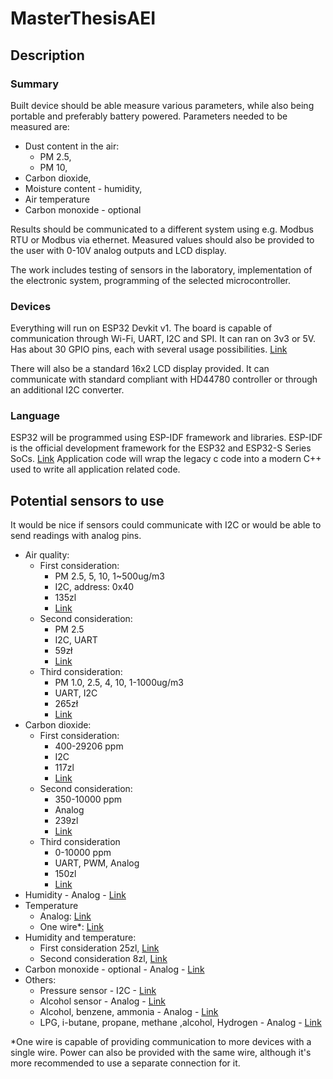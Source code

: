 # MasterThesisAEI

## Description
### Summary
Built device should be able measure various parameters, while also being
 portable and preferably battery powered. Parameters needed to be measured are:
 * Dust content in the air:
     * PM 2.5,
     * PM 10,
 * Carbon dioxide,
 * Moisture content - humidity,
 * Air temperature
 * Carbon monoxide - optional
 
Results should be communicated to a different system using e.g. Modbus RTU 
or Modbus via ethernet. Measured values should also be provided to the user 
with 0-10V analog outputs and LCD display.

The work includes testing of sensors in the laboratory, implementation of the 
electronic system, programming of the selected microcontroller.
 
### Devices
Everything will run on ESP32 Devkit v1. The board is capable of
communication through Wi-Fi, UART, I2C and SPI. It can ran on 3v3 or 5V. Has
about 30 GPIO pins, each with several usage possibilities. [Link](https://docs.zerynth.com/latest/reference/boards/doit_esp32/docs/)
  
There will also be a standard 16x2 LCD display provided. It can communicate
with standard compliant with HD44780 controller or through an
additional I2C converter. 

### Language
ESP32 will be programmed using ESP-IDF framework and libraries. ESP-IDF is the 
official development framework for the ESP32 and ESP32-S Series SoCs. [Link](https://docs.espressif.com/projects/esp-idf/en/latest/esp32/)
Application code will wrap the legacy c code into a modern C++ used to write 
all application related code.

## Potential sensors to use
It would be nice if sensors could communicate with I2C or would be able to
send readings with analog pins.
* Air quality:
    * First consideration:
        * PM 2.5, 5, 10, 1~500ug/m3
        * I2C, address: 0x40
        * 135zl
        * [Link](https://botland.com.pl/pl/grove-czujniki-gazow-pylow-i-czystosci-powietrza/13812-grove-laserowy-czujnik-pylu-czystosci-powietrza-pm25-hm3301-5v.html)
    * Second consideration:
        * PM 2.5
        * I2C, UART
        * 59zł
        * [Link](https://botland.com.pl/pl/czujniki-czystosci-powietrza/6797-czujnik-pylu-czystosci-powietrza-pm25-pms5003-5v-uart.html)
    * Third consideration:
        * PM 1.0, 2.5, 4, 10, 1-1000ug/m3
        * UART, I2C
        * 265zł
        * [Link](https://botland.com.pl/pl/czujniki-czystosci-powietrza/15062-czujnik-pylu-czystosci-powietrza-pm10-pm25-pm4-pm10-sps30-uarti2c-sparkfun-sen-15103.html)
* Carbon dioxide:
    * First consideration:
        * 400-29206 ppm
        * I2C
        * 117zl
        * [Link](https://botland.com.pl/pl/czujniki-czystosci-powietrza/16798-ss-ccs811-i2c-czujnik-dwutlenku-wegla-i-jakosci-powietrza.html)
    * Second consideration:
        * 350-10000 ppm
        * Analog
        * 239zl
        * [Link](https://botland.com.pl/pl/czujniki-gazow/4487-dfrobot-gravity-czujnik-dwutlenku-wegla-co2-elektrochemiczny.html)
    * Third consideration
        * 0-10000 ppm
        * UART, PWM, Analog
        * 150zl
        * [Link](https://www.tme.eu/pl/details/mh-z14a-5kppm/czujniki-gazu/winsen/mh-z14a-5000ppm/)
* Humidity - Analog - [Link](https://abc-rc.pl/product-pol-11696-Czujnik-wilgotnosci-HR202-31K-dokladnosc-5-15x12mm.html)
* Temperature
    * Analog: [Link](https://abc-rc.pl/product-pol-7825-Czujnik-temperatury-LM35DZ-analogowy-uklad-scalony-THT.html)
    * One wire*: [Link](https://abc-rc.pl/product-pol-6759-DS18B20-Czujnik-temperatury-obudowa-TO92.html)
* Humidity and temperature:
    * First consideration 25zl, [Link](https://botland.com.pl/pl/czujniki-multifunkcyjne/1612-czujnik-temperatury-i-wilgotnosci-dht22-am2302.html)
    * Second consideration 8zl, [Link](https://botland.com.pl/pl/czujniki-multifunkcyjne/9301-czujnik-temperatury-i-wilgotnosci-dht11-60c.html)
* Carbon monoxide - optional - Analog - [Link](https://botland.com.pl/pl/czujniki-gazow/239-czujnik-tlenku-wegla-mq-7-polprzewodnikowy.html)
* Others:
    * Pressure sensor - I2C - [Link](https://botland.com.pl/pl/czujniki-cisnienia/1421-lps331ap-czujnik-cisnienia-i-wysokosci-126kpa-i2cspi-3-5v-pololu-2126.html)
    * Alcohol sensor - Analog - [Link](https://botland.com.pl/pl/czujniki-gazow/5519-czujnik-alkoholu-mq-3-polprzewodnikowy-modul-waveshare-9530.html)
    * Alcohol, benzene, ammonia - Analog - [Link](https://botland.com.pl/pl/czujniki-gazow/5520-czujnik-alkoholu-benzenu-amoniaku-mq-135-polprzewodnikowy-modul-waveshare-9528.html)
    * LPG, i-butane, propane, methane ,alcohol, Hydrogen - Analog - [Link](https://www.dfrobot.com/index.php?route=product/product&product_id=681&search=MQ2&description=true#.VuZzz_mqqAw)





*One wire is capable of providing communication to more devices with a single
wire. Power can also be provided with the same wire, although it's more 
recommended to use a separate connection for it. 